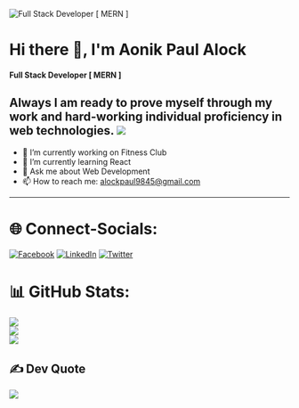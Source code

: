 ![Full Stack Developer [ MERN ]](https://i.ibb.co/BLWYx1q/1654670711740.jpg)
# Hi there 👋, I'm Aonik Paul Alock
#### Full Stack Developer [ MERN ]


Always I am ready to prove myself through my work and hard-working individual proficiency in web technologies.
[![](https://visitcount.itsvg.in/api?id=aonikpaulalock&icon=1&color=0)](https://visitcount.itsvg.in)
---
- 🔭 I’m currently working on Fitness Club 
- 🌱 I’m currently learning React 
- 💬 Ask me about Web Development 
- 📫 How to reach me: alockpaul9845@gmail.com 
---
# 🌐 Connect-Socials:
[![Facebook](https://img.shields.io/badge/Facebook-%231877F2.svg?logo=Facebook&logoColor=white)](https://facebook.com/https://www.facebook.com/aonikpaul.sourob/) [![LinkedIn](https://img.shields.io/badge/LinkedIn-%230077B5.svg?logo=linkedin&logoColor=white)](https://linkedin.com/in/https://www.linkedin.com/in/aonik-paul-alock-353b78229/) [![Twitter](https://img.shields.io/badge/Twitter-%231DA1F2.svg?logo=Twitter&logoColor=white)](https://twitter.com/https://twitter.com/PaulAonik) 
# 📊 GitHub Stats:
![](https://github-readme-stats.vercel.app/api?username=aonikpaulalock&theme=react&hide_border=false&include_all_commits=true&count_private=true)<br/>
![](https://github-readme-streak-stats.herokuapp.com/?user=aonikpaulalock&theme=react&hide_border=false)<br/>
![](https://github-readme-stats.vercel.app/api/top-langs/?username=aonikpaulalock&theme=react&hide_border=false&include_all_commits=true&count_private=true&layout=compact)

## ✍️ Dev Quote
![](https://quotes-github-readme.vercel.app/api?type=horizontal&theme=radical)








